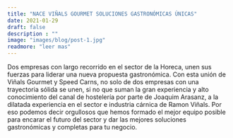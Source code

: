 ```yaml
---
title: "NACE VIÑALS GOURMET SOLUCIONES GASTRONÓMICAS ÚNICAS"
date: 2021-01-29
draft: false
description : ""
image: "images/blog/post-1.jpg"
readmore: "leer mas"
---
```

Dos empresas con largo recorrido en el sector de la Horeca, unen sus fuerzas para liderar una nueva propuesta gastronómica.
Con esta unión de Viñals Gourmet y Speed Carns, no solo de dos empresas con una trayectoria sólida se unen, si no que suman la gran experiencia y alto conocimiento del canal de hostelería por parte de Joaquim Arasanz, a la dilatada experiencia en el sector e industria cárnica de Ramon Viñals. Por eso podemos decir orgullosos que hemos formado el mejor equipo posible para encarar el futuro del sector y dar las mejores soluciones gastronómicas y completas para tu negocio.